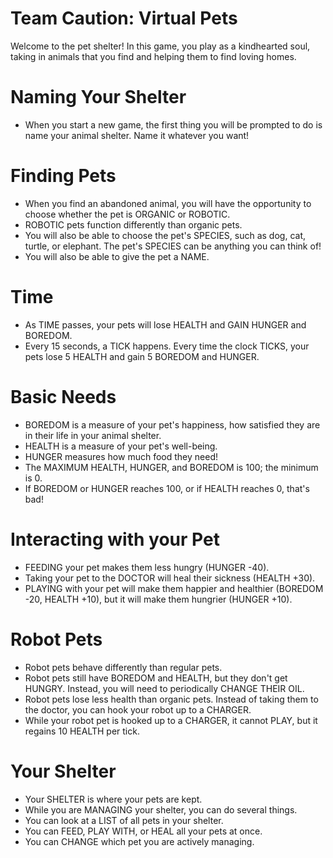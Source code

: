 # Team Caution: Virtual Pets

Welcome to the pet shelter! In this game, you play as a kindhearted soul, taking in animals that you find and helping them to find loving homes.

# Naming Your Shelter

- When you start a new game, the first thing you will be prompted to do is name your animal shelter. Name it whatever you want!

# Finding Pets

- When you find an abandoned animal, you will have the opportunity to choose whether the pet is ORGANIC or ROBOTIC. 
- ROBOTIC pets function differently than organic pets. 
- You will also be able to choose the pet's SPECIES, such as dog, cat, turtle, or elephant. The pet's SPECIES can be anything you can think of! 
- You will also be able to give the pet a NAME.

# Time

- As TIME passes, your pets will lose HEALTH and GAIN HUNGER and BOREDOM. 
- Every 15 seconds, a TICK happens. Every time the clock TICKS, your pets lose 5 HEALTH and gain 5 BOREDOM and HUNGER.

# Basic Needs

- BOREDOM is a measure of your pet's happiness, how satisfied they are in their life in your animal shelter. 
- HEALTH is a measure of your pet's well-being.
- HUNGER measures how much food they need!
- The MAXIMUM HEALTH, HUNGER, and BOREDOM is 100; the minimum is 0. 
- If BOREDOM or HUNGER reaches 100, or if HEALTH reaches 0, that's bad! 

# Interacting with your Pet

- FEEDING your pet makes them less hungry (HUNGER -40).
- Taking your pet to the DOCTOR will heal their sickness (HEALTH +30).
- PLAYING with your pet will make them happier and healthier (BOREDOM -20, HEALTH +10), but it will make them hungrier (HUNGER +10). 

# Robot Pets

- Robot pets behave differently than regular pets.
- Robot pets still have BOREDOM and HEALTH, but they don't get HUNGRY. Instead, you will need to periodically CHANGE THEIR OIL.
- Robot pets lose less health than organic pets. Instead of taking them to the doctor, you can hook your robot up to a CHARGER.
- While your robot pet is hooked up to a CHARGER, it cannot PLAY, but it regains 10 HEALTH per tick.

# Your Shelter

- Your SHELTER is where your pets are kept.
- While you are MANAGING your shelter, you can do several things.
- You can look at a LIST of all pets in your shelter.
- You can FEED, PLAY WITH, or HEAL all your pets at once.
- You can CHANGE which pet you are actively managing.